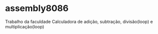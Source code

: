 # assembly8086
Trabalho da faculdade
Calculadora de adição, subtração, divisão(loop) e multiplicação(loop)
  
          
